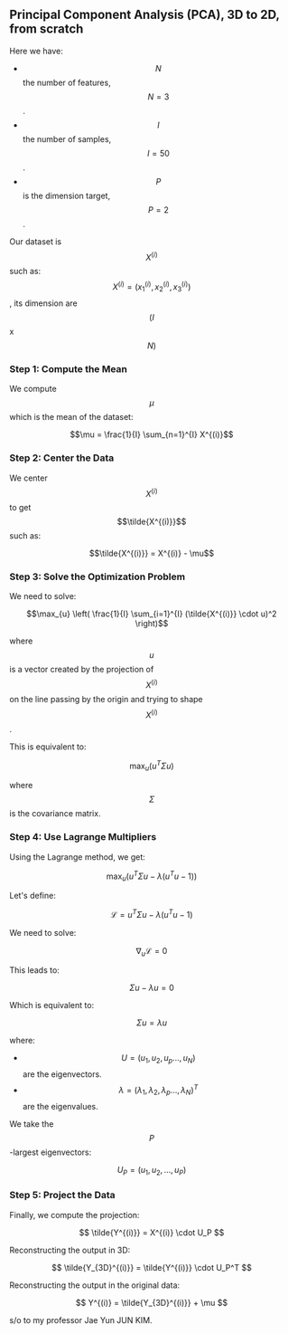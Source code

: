 ## Principal Component Analysis (PCA), 3D to 2D, from scratch

Here we have:
- $$N$$ the number of features, $$N = 3$$.
- $$I$$ the number of samples, $$I = 50$$.
- $$P$$ is the dimension target, $$P = 2$$.

Our dataset is $$X^{(i)}$$ such as:
$$X^{(i)} = (x_1^{(i)},  x_2^{(i)},  x_3^{(i)})$$, its dimension are $$(I$$ x $$N)$$


### Step 1: Compute the Mean

We compute $$\mu$$ which is the mean of the dataset:

$$\mu = \frac{1}{I} \sum_{n=1}^{I} X^{(i)}$$

### Step 2: Center the Data

We center $$X^{(i)}$$ to get $$\tilde{X^{(i)}}$$ such as:

$$\tilde{X^{(i)}} = X^{(i)} - \mu$$


### Step 3: Solve the Optimization Problem

We need to solve:


$$\max_{u} \left( \frac{1}{I} \sum_{i=1}^{I} (\tilde{X^{(i)}} \cdot u)^2 \right)$$

where $$u$$ is a vector created by the projection of $$X^{(i)}$$ on the line passing by the origin and trying to shape $$X^{(i)}$$.

This is equivalent to:

$$\max_{u} \left( u^T \Sigma u \right)$$

where $$\Sigma$$ is the covariance matrix.

### Step 4: Use Lagrange Multipliers

Using the Lagrange method, we get:

$$
\max_{u} \left( u^T \Sigma u - \lambda (u^T u - 1) \right)
$$

Let's define:

$$
\mathcal{L} = u^T \Sigma u - \lambda (u^T u - 1)
$$

We need to solve:

$$
\nabla_u \mathcal{L} = 0
$$

This leads to:

$$\Sigma u - \lambda u = 0$$

Which is equivalent to:

$$\Sigma u = \lambda u$$

where:
- $$U = (u_1, u_2, u_p..., u_N)$$ are the eigenvectors.
- $$\lambda = (\lambda_1, \lambda_2, \lambda_p ..., \lambda_N)^T$$ are the eigenvalues.

We take the $$P$$-largest eigenvectors:

$$
U_P = (u_1, u_2, ..., u_P)
$$

### Step 5: Project the Data

Finally, we compute the projection:

$$
\tilde{Y^{(i)}} = X^{(i)} \cdot U_P
$$

Reconstructing the output in 3D:

$$
\tilde{Y_{3D}^{(i)}} = \tilde{Y^{(i)}} \cdot U_P^T
$$

Reconstructing the output in the original data:

$$
Y^{(i)} = \tilde{Y_{3D}^{(i)}} + \mu
$$

s/o to my professor Jae Yun JUN KIM.
